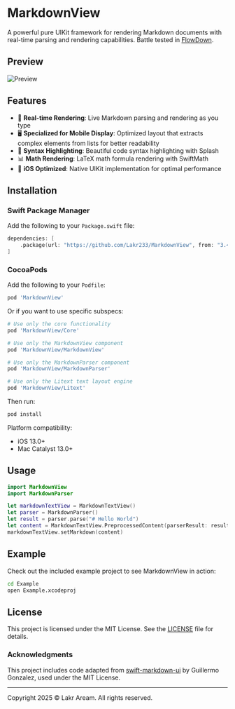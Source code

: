 # MarkdownView

A powerful pure UIKit framework for rendering Markdown documents with real-time parsing and rendering capabilities. Battle tested in [FlowDown](https://github.com/Lakr233/FlowDown).

## Preview

![Preview](./Resources/Simulator%20Screenshot%20-%20iPad%20mini%20(A17%20Pro)%20-%202025-05-27%20at%2003.03.27.png)

## Features

- 🚀 **Real-time Rendering**: Live Markdown parsing and rendering as you type
- 🖥️ **Specialized for Mobile Display**: Optimized layout that extracts complex elements from lists for better readability
- 🎨 **Syntax Highlighting**: Beautiful code syntax highlighting with Splash
- 📊 **Math Rendering**: LaTeX math formula rendering with SwiftMath
- 📱 **iOS Optimized**: Native UIKit implementation for optimal performance

## Installation

### Swift Package Manager

Add the following to your `Package.swift` file:

```swift
dependencies: [
    .package(url: "https://github.com/Lakr233/MarkdownView", from: "3.4.0"),
]
```

### CocoaPods

Add the following to your `Podfile`:

```ruby
pod 'MarkdownView'
```

Or if you want to use specific subspecs:

```ruby
# Use only the core functionality
pod 'MarkdownView/Core'

# Use only the MarkdownView component
pod 'MarkdownView/MarkdownView'

# Use only the MarkdownParser component
pod 'MarkdownView/MarkdownParser'

# Use only the Litext text layout engine
pod 'MarkdownView/Litext'
```

Then run:
```bash
pod install
```

Platform compatibility:
- iOS 13.0+
- Mac Catalyst 13.0+

## Usage

```swift
import MarkdownView
import MarkdownParser

let markdownTextView = MarkdownTextView()
let parser = MarkdownParser()
let result = parser.parse("# Hello World")
let content = MarkdownTextView.PreprocessedContent(parserResult: result, theme: .default)
markdownTextView.setMarkdown(content)
```

## Example

Check out the included example project to see MarkdownView in action:

```bash
cd Example
open Example.xcodeproj
```

## License

This project is licensed under the MIT License. See the [LICENSE](LICENSE) file for details.

### Acknowledgments

This project includes code adapted from [swift-markdown-ui](https://github.com/gonzalezreal/swift-markdown-ui) by Guillermo Gonzalez, used under the MIT License.

---

Copyright 2025 © Lakr Aream. All rights reserved.